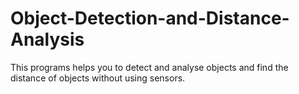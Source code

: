 # Object-Detection-and-Distance-Analysis

This programs helps you to detect and analyse objects and find the distance of objects without using sensors.
